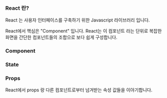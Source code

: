 ### React 란?
React 는 사용자 인터페이스를 구축하기 위한 Javascript 라이브러리 입니다. 

React에서 핵심은 "Component" 입니다. 
React는 이 컴포넌트 라는 단위로 복잡한 화면을 간단한 컴포넌트들의 조합으로 보다 쉽게 구성합니다. 


### Component 


### State 


### Props 
React에서 props 랑 다른 컴포넌트로부터 넘겨받는 속성 값들을 이야기합니다. 





